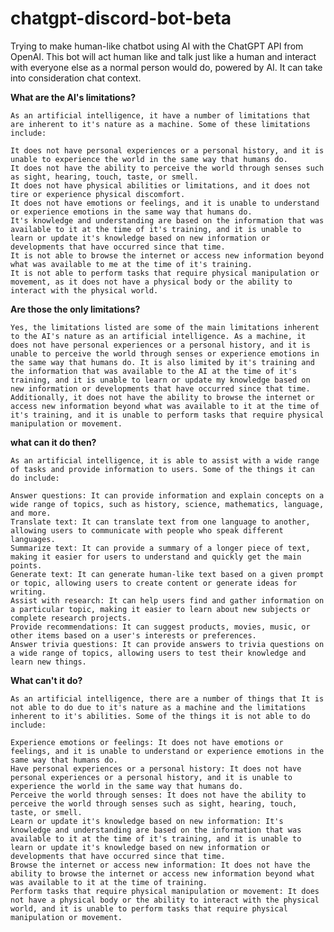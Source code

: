# chatgpt-discord-bot-beta
Trying to make human-like chatbot using AI with the ChatGPT API from OpenAI. This bot will act human like and talk just like a human and interact with everyone else as a normal person would do, powered by AI. It can take into consideration chat context.



**What are the AI's limitations?**

    As an artificial intelligence, it have a number of limitations that are inherent to it's nature as a machine. Some of these limitations include:

    It does not have personal experiences or a personal history, and it is unable to experience the world in the same way that humans do.
    It does not have the ability to perceive the world through senses such as sight, hearing, touch, taste, or smell.
    It does not have physical abilities or limitations, and it does not tire or experience physical discomfort.
    It does not have emotions or feelings, and it is unable to understand or experience emotions in the same way that humans do.
    It's knowledge and understanding are based on the information that was available to it at the time of it's training, and it is unable to learn or update it's knowledge based on new information or developments that have occurred since that time.
    It is not able to browse the internet or access new information beyond what was available to me at the time of it's training.
    It is not able to perform tasks that require physical manipulation or movement, as it does not have a physical body or the ability to interact with the physical world.



**Are those the only limitations?**

    Yes, the limitations listed are some of the main limitations inherent to the AI's nature as an artificial intelligence. As a machine, it does not have personal experiences or a personal history, and it is unable to perceive the world through senses or experience emotions in the same way that humans do. It is also limited by it's training and the information that was available to the AI at the time of it's training, and it is unable to learn or update my knowledge based on new information or developments that have occurred since that time. Additionally, it does not have the ability to browse the internet or access new information beyond what was available to it at the time of it's training, and it is unable to perform tasks that require physical manipulation or movement.



**what can it do then?**

    As an artificial intelligence, it is able to assist with a wide range of tasks and provide information to users. Some of the things it can do include:

    Answer questions: It can provide information and explain concepts on a wide range of topics, such as history, science, mathematics, language, and more.
    Translate text: It can translate text from one language to another, allowing users to communicate with people who speak different languages.
    Summarize text: It can provide a summary of a longer piece of text, making it easier for users to understand and quickly get the main points.
    Generate text: It can generate human-like text based on a given prompt or topic, allowing users to create content or generate ideas for writing.
    Assist with research: It can help users find and gather information on a particular topic, making it easier to learn about new subjects or complete research projects.
    Provide recommendations: It can suggest products, movies, music, or other items based on a user's interests or preferences.
    Answer trivia questions: It can provide answers to trivia questions on a wide range of topics, allowing users to test their knowledge and learn new things.



**What can't it do?**

    As an artificial intelligence, there are a number of things that It is not able to do due to it's nature as a machine and the limitations inherent to it's abilities. Some of the things it is not able to do include:

    Experience emotions or feelings: It does not have emotions or feelings, and it is unable to understand or experience emotions in the same way that humans do.
    Have personal experiences or a personal history: It does not have personal experiences or a personal history, and it is unable to experience the world in the same way that humans do.
    Perceive the world through senses: It does not have the ability to perceive the world through senses such as sight, hearing, touch, taste, or smell.
    Learn or update it's knowledge based on new information: It's knowledge and understanding are based on the information that was available to it at the time of it's training, and it is unable to learn or update it's knowledge based on new information or developments that have occurred since that time.
    Browse the internet or access new information: It does not have the ability to browse the internet or access new information beyond what was available to it at the time of training.
    Perform tasks that require physical manipulation or movement: It does not have a physical body or the ability to interact with the physical world, and it is unable to perform tasks that require physical manipulation or movement.
